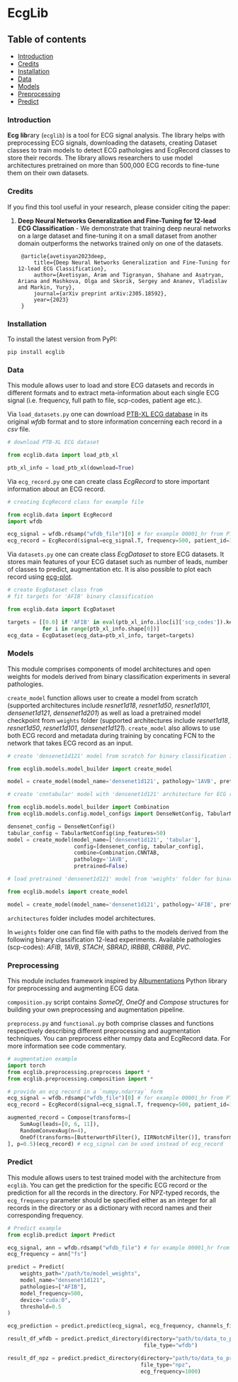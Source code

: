 # EcgLib

## Table of contents

- [Introduction](#introduction)
- [Credits](#credits)
- [Installation](#installation)
- [Data](#data)
- [Models](#models)
- [Preprocessing](#preprocessing)
- [Predict](#predict)

### Introduction

**Ecg** **lib**rary (`ecglib`) is a tool for ECG signal analysis. The library helps with preprocessing ECG signals, downloading the datasets, creating Dataset classes to train models to detect ECG pathologies and EcgRecord classes to store their records. The library allows researchers to use model architectures pretrained on more than 500,000 ECG records to fine-tune them on their own datasets.

### Credits

If you find this tool useful in your research, please consider citing the paper:

1) **Deep Neural Networks Generalization and Fine-Tuning for 12-lead ECG Classification** - We demonstrate that training deep neural networks on a large dataset and fine-tuning it on a small dataset from another domain outperforms the networks trained only on one of the datasets.

        @article{avetisyan2023deep,
            title={Deep Neural Networks Generalization and Fine-Tuning for 12-lead ECG Classification},
            author={Avetisyan, Aram and Tigranyan, Shahane and Asatryan, Ariana and Mashkova, Olga and Skorik, Sergey and Ananev, Vladislav and Markin, Yury},
            journal={arXiv preprint arXiv:2305.18592},
            year={2023}
        }

### Installation

To install the latest version from PyPI:

```
pip install ecglib
```

### Data
This module allows user to load and store ECG datasets and records in different formats and to extract meta-information about each single ECG signal (i.e. frequency, full path to file, scp-codes, patient age etc.). 

Via `load_datasets.py` one can download [PTB-XL ECG database](https://physionet.org/content/ptb-xl/1.0.2/) in its original *wfdb* format and to store information concerning each record in a *csv* file.

```python
# download PTB-XL ECG dataset

from ecglib.data import load_ptb_xl

ptb_xl_info = load_ptb_xl(download=True)
```

Via `ecg_record.py` one can create class *EcgRecord* to store important information about an ECG record.

```python
# creating EcgRecord class for example file

from ecglib.data import EcgRecord
import wfdb

ecg_signal = wfdb.rdsamp("wfdb_file")[0] # for example 00001_hr from PTB-XL dataset
ecg_record = EcgRecord(signal=ecg_signal.T, frequency=500, patient_id=1)

```

Via `datasets.py` one can create class *EcgDataset* to store ECG datasets. It stores main features of your ECG dataset such as number of leads, number of classes to predict, augmentation etc. It is also possible to plot each record using [ecg-plot](https://pypi.org/project/ecg-plot/).

```python
# create EcgDataset class from 
# fit targets for 'AFIB' binary classification

from ecglib.data import EcgDataset 

targets = [[0.0] if 'AFIB' in eval(ptb_xl_info.iloc[i]['scp_codes']).keys() else [1.0] 
           for i in range(ptb_xl_info.shape[0])]
ecg_data = EcgDataset(ecg_data=ptb_xl_info, target=targets)
```

### Models
This module comprises components of model architectures and open weights for models derived from binary classification experiments in several pathologies.

`create_model` function allows user to create a model from scratch (supported architectures include *resnet1d18*, *resnet1d50*, *resnet1d101*, *densenet1d121*, *densenet1d201*) as well as load a pretrained model checkpoint from `weights` folder (supported architectures include *resnet1d18*, *resnet1d50*, *resnet1d101*, *densenet1d121*). `create_model` also allows to use both ECG record and metadata during training by concating FCN to the network that takes ECG record as an input.

```python
# create 'densenet1d121' model from scratch for binary classification 12-lead experiment

from ecglib.models.model_builder import create_model

model = create_model(model_name='densenet1d121', pathology='1AVB', pretrained=False)

# create 'cnntabular' model with 'densenet1d121' architecture for ECG record and FCN for metadata. Number of input features is set to 5 by default and can be changed by adding config

from ecglib.models.model_builder import Combination
from ecglib.models.config.model_configs import DenseNetConfig, TabularNetConfig

densenet_config = DenseNetConfig()
tabular_config = TabularNetConfig(inp_features=50)
model = create_model(model_name=['densenet1d121', 'tabular'],
                     config=[densenet_config, tabular_config],
                     combine=Combination.CNNTAB,
                     pathology='1AVB',
                     pretrained=False)
```

```python
# load pretrained 'densenet1d121' model from 'weights' folder for binary classification 12-lead experiment

from ecglib.models import create_model

model = create_model(model_name='densenet1d121', pathology='AFIB', pretrained=True)
```

`architectures` folder includes model architectures.

In `weights` folder one can find file with paths to the models derived from the following binary classification 12-lead experiments. Available pathologies (scp-codes): *AFIB*, *1AVB*, *STACH*, *SBRAD*, *IRBBB*, *CRBBB*, *PVC*.

### Preprocessing
This module includes framework inspired by [Albumentations](https://albumentations.ai/) Python library for preprocessing and augmenting ECG data.

`composition.py` script contains *SomeOf*, *OneOf* and *Compose* structures for building your own preprocessing and augmentation pipeline.

`preprocess.py` and `functional.py` both comprise classes and functions respectively describing different preprocessing and augmentation techniques. You can preprocess either numpy data and EcgRecord data. For more information see code commentary.

```python
# augmentation example
import torch
from ecglib.preprocessing.preprocess import *
from ecglib.preprocessing.composition import *

# provide an ecg record in a `numpy.ndarray` form
ecg_signal = wfdb.rdsamp("wfdb_file")[0] # for example 00001_hr from PTB-XL dataset
ecg_record = EcgRecord(signal=ecg_signal.T, frequency=500, patient_id=1)

augmented_record = Compose(transforms=[
    SumAug(leads=[0, 6, 11]), 
    RandomConvexAug(n=4), 
    OneOf(transforms=[ButterworthFilter(), IIRNotchFilter()], transform_prob=[0.8, 0.2])
], p=0.5)(ecg_record) # ecg_signal can be used instead of ecg_record
```

### Predict
This module allows users to test trained model with the architecture from `ecglib`. You can get the prediction for the specific ECG record or the prediction for all the records in the directory. For NPZ-typed records, the `ecg_frequency` parameter should be specified either as an integer for all records in the directory or as a dictionary with record names and their corresponding frequency.

```python
# Predict example
from ecglib.predict import Predict

ecg_signal, ann = wfdb.rdsamp("wfdb_file") # for example 00001_hr from PTB-XL dataset
ecg_frequency = ann["fs"]

predict = Predict(
    weights_path="/path/to/model_weights",
    model_name="densenet1d121",
    pathologies=["AFIB"],
    model_frequency=500,
    device="cuda:0",
    threshold=0.5
)

ecg_prediction = predict.predict(ecg_signal, ecg_frequency, channels_first=False)

result_df_wfdb = predict.predict_directory(directory="path/to/data_to_predict",
                                           file_type="wfdb")

result_df_npz = predict.predict_directory(directory="path/to/data_to_predict",
                                          file_type="npz",
                                          ecg_frequency=1000)
```

